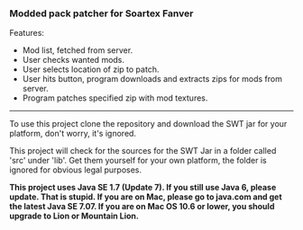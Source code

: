 ### Modded pack patcher for Soartex Fanver

Features:

* Mod list, fetched from server.
* User checks wanted mods.
* User selects location of zip to patch.
* User hits button, program downloads and extracts zips for mods from server.
* Program patches specified zip with mod textures.

* * *

To use this project clone the repository and download the SWT jar for your platform, don't worry, it's ignored.

This project will check for the sources for the SWT Jar in a folder called 'src' under 'lib'. Get them yourself for your own platform, the folder is ignored for obvious legal purposes.

__This project uses Java SE 1.7 (Update 7). If you still use Java 6, please update. That is stupid. If you are on Mac, please go to java.com and get the latest Java SE 7.07. If you are on Mac OS 10.6 or lower, you should upgrade to Lion or Mountain Lion.__